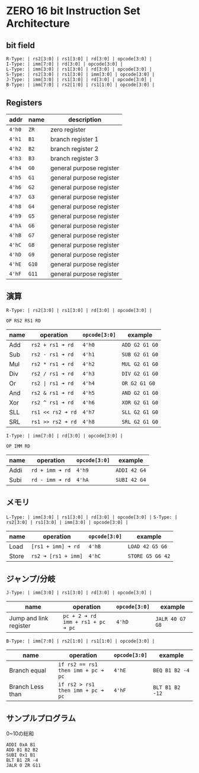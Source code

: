 # ZERO 16 bit Instruction Set Architecture

## bit field

```
R-Type: | rs2[3:0] | rs1[3:0] | rd[3:0] | opcode[3:0] | 
I-Type: | imm[7:0] | rd[3:0] | opcode[3:0] |
L-Type: | imm[3:0] | rs1[3:0] | rd[3:0] | opcode[3:0] |
S-Type: | rs2[3:0] | rs1[3:0] | imm[3:0] | opcode[3:0] |
J-Type: | imm[3:0] | rs1[3:0] | rd[3:0] | opcode[3:0] |
B-Type: | imm[7:0] | rs2[1:0] | rs1[1:0] | opcode[3:0] |
```

## Registers

| addr | name | description |
| ---- | ---- | ----------- |
| `4'h0` | `ZR` | zero register |
| `4'h1` | `B1` | branch register 1 |
| `4'h2` | `B2` | branch register 2 |
| `4'h3` | `B3` | branch register 3 |
| `4'h4` | `G0` | general purpose register |
| `4'h5` | `G1` | general purpose register |
| `4'h6` | `G2` | general purpose register |
| `4'h7` | `G3` | general purpose register |
| `4'h8` | `G4` | general purpose register |
| `4'h9` | `G5` | general purpose register |
| `4'hA` | `G6` | general purpose register |
| `4'hB` | `G7` | general purpose register |
| `4'hC` | `G8` | general purpose register |
| `4'hD` | `G9` | general purpose register |
| `4'hE` | `G10` | general purpose register |
| `4'hF` | `G11` | general purpose register |

## 演算

`R-Type: | rs2[3:0] | rs1[3:0] | rd[3:0] | opcode[3:0] | `

`OP RS2 RS1 RD`

| name | operation | `opcode[3:0]` | example |
| ---- | --------- | ------------- | ------- |
| Add | `rs2 + rs1 ➜ rd` | `4'h0` | `ADD G2 G1 G0` |
| Sub | `rs2 - rs1 ➜ rd` | `4'h1` | `SUB G2 G1 G0` |
| Mul | `rs2 * rs1 ➜ rd` | `4'h2` | `MUL G2 G1 G0` |
| Div | `rs2 / rs1 ➜ rd` | `4'h3` | `DIV G2 G1 G0` |
| Or | `rs2 \| rs1 ➜ rd` | `4'h4` | `OR G2 G1 G0` |
| And | `rs2 & rs1 ➜ rd` | `4'h5` | `AND G2 G1 G0` |
| Xor | `rs2 ^ rs1 ➜ rd` | `4'h6` | `XOR G2 G1 G0` |
| SLL | `rs1 << rs2 ➜ rd` | `4'h7` | `SLL G2 G1 G0` |
| SRL | `rs1 >> rs2 ➜ rd` | `4'h8` | `SRL G2 G1 G0` |

`I-Type: | imm[7:0] | rd[3:0] | opcode[3:0] |`

`OP IMM RD`

| name | operation | `opcode[3:0]` | example |
| ---- | --------- | ------------- | ------- |
| Addi | `rd + imm ➜ rd` | `4'h9` | `ADDI 42 G4` |
| Subi | `rd - imm ➜ rd` | `4'hA` | `SUBI 42 G4` |

## メモリ

`L-Type: | imm[3:0] | rs1[3:0] | rd[3:0] | opcode[3:0] |`
`S-Type: | rs2[3:0] | rs1[3:0] | imm[3:0] | opcode[3:0] |`

| name | operation | `opcode[3:0]` | example |
| ---- | --------- | ------------- | ------- |
| Load | `[rs1 + imm] ➜ rd` | `4'hB` | `LOAD 42 G5 G6` |
| Store | `rs2 ➜ [rs1 + imm]` | `4'hC` | `STORE G5 G6 42` |

## ジャンプ/分岐

`J-Type: | imm[3:0] | rs1[3:0] | rd[3:0] | opcode[3:0] |`

| name | operation | `opcode[3:0]` | example |
| ---- | --------- | ------------- | ------- |
| Jump and link register | `pc + 2 ➜ rd` <br>`imm + rs1 + pc ➜ pc` | `4'hD` | `JALR 40 G7 G8` |

`B-Type: | imm[7:0] | rs2[1:0] | rs1[1:0] | opcode[3:0] |`

| name | operation | `opcode[3:0]` | example |
| ---- | --------- | ------------- | ------- |
| Branch equal | `if rs2 == rs1 `<br>`then imm + pc ➜ pc` | `4'hE` | `BEQ B1 B2 -4` | 
| Branch Less than | `if rs2 > rs1 `<br>`then imm + pc ➜ pc` | `4'hF` | `BLT B1 B2 -12` |

## サンプルプログラム

0~10の総和

```
ADDI 0xA B1
ADD B1 B2 B2
SUBI 0x1 B1
BLT B1 ZR -4
JALR 0 ZR G11
```
